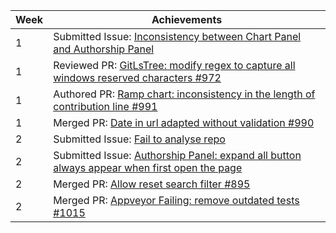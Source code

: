 Week | Achievements
-----|-------------
1 | Submitted Issue: [Inconsistency between Chart Panel and Authorship Panel](https://github.com/reposense/RepoSense/issues/1004)
1 | Reviewed PR: [GitLsTree: modify regex to capture all windows reserved characters #972](https://github.com/reposense/RepoSense/pull/972)
1 | Authored PR: [Ramp chart: inconsistency in the length of contribution line #991](https://github.com/reposense/RepoSense/pull/991)
1 | Merged PR: [Date in url adapted without validation #990](https://github.com/reposense/RepoSense/pull/990)
2 | Submitted Issue: [Fail to analyse repo](https://github.com/reposense/RepoSense/issues/1019)
2 | Submitted Issue: [Authorship Panel: expand all button always appear when first open the page](https://github.com/reposense/RepoSense/issues/1023)
2 | Merged PR: [Allow reset search filter #895](https://github.com/reposense/RepoSense/pull/895)
2 | Merged PR: [Appveyor Failing: remove outdated tests #1015](https://github.com/reposense/RepoSense/pull/1015)